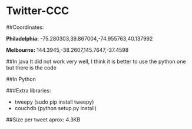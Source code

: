 Twitter-CCC
===========

##Coordinates:

**Philadelphia:** -75.280303,39.867004,-74.955763,40.137992

**Melbourne:** 144.3945,-38.2607,145.7647,-37.4598

##In java
It did not work very well, I think it is better to use the python one but there is the code


##In Python

###Extra libraries:
* tweepy  (sudo pip install tweepy)
* couchdb  (python setup.py install)


##Size per tweet aprox: 4.3KB